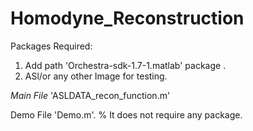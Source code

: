 # Homodyne_Reconstruction


Packages Required:
1. Add path 'Orchestra-sdk-1.7-1.matlab' package .
2. ASl/or any other Image for testing.

*Main File*
'ASLDATA_recon_function.m'

Demo File
 'Demo.m'. % It does not require any package.
